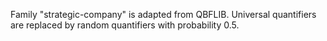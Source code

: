 Family "strategic-company" is adapted from QBFLIB. 
Universal quantifiers are replaced by random quantifiers with probability 0.5.
